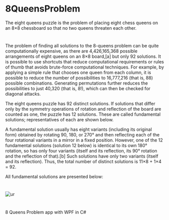 # 8QueensProblem
The eight queens puzzle is the problem of placing eight chess queens on an 8×8 chessboard so that no two queens threaten each other.
# 
The problem of finding all solutions to the 8-queens problem can be quite computationally expensive, as there are 4,426,165,368 possible arrangements of eight queens on an 8×8 board,[a] but only 92 solutions. It is possible to use shortcuts that reduce computational requirements or rules of thumb that avoids brute-force computational techniques. For example, by applying a simple rule that chooses one queen from each column, it is possible to reduce the number of possibilities to 16,777,216 (that is, 88) possible combinations. Generating permutations further reduces the possibilities to just 40,320 (that is, 8!), which can then be checked for diagonal attacks.

The eight queens puzzle has 92 distinct solutions. If solutions that differ only by the symmetry operations of rotation and reflection of the board are counted as one, the puzzle has 12 solutions. These are called fundamental solutions; representatives of each are shown below.

A fundamental solution usually has eight variants (including its original form) obtained by rotating 90, 180, or 270° and then reflecting each of the four rotational variants in a mirror in a fixed position. However, one of the 12 fundamental solutions (solution 12 below) is identical to its own 180° rotation, so has only four variants (itself and its reflection, its 90° rotation and the reflection of that).[b] Such solutions have only two variants (itself and its reflection). Thus, the total number of distinct solutions is 11×8 + 1×4 = 92.

All fundamental solutions are presented below:
# 
![ur](https://camo.githubusercontent.com/4fef54b90f5acf68e6dd87bd2e3af094790dce85d1b055a161879d955df7a151/687474703a2f2f6d617468776f726c642e776f6c6672616d2e636f6d2f696d616765732f6570732d6769662f517565656e734d61785f3830302e676966)
# 
8 Queens Problem app with WPF in C#
